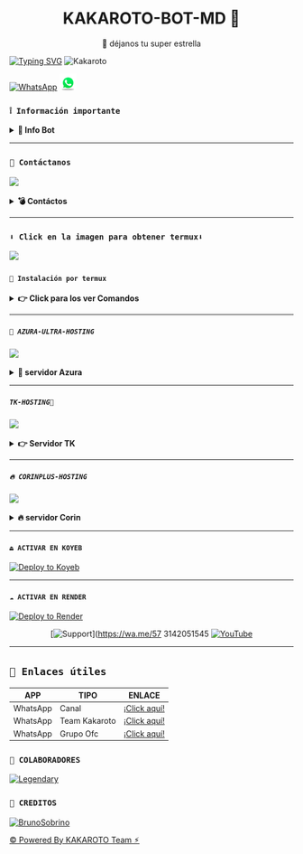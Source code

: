 <h1 align="center">KAKAROTO-BOT-MD 💨</h1>
 <p align="center">🌟 déjanos tu super estrella</p>
</p>

[![Typing SVG](https://readme-typing-svg.demolab.com?font=Fira+Code&pause=1000&color=FF0000&lines=Bienvenido+al+Repositorio;Kakaroto+-+Bot+-+MD;Gracias+por+preferirnos;Creado+por+legendary;💨🔥+BOOM!!!;💨🔥)](https://git.io/typing-svg)
![Kakaroto](https://qu.ax/RUnV.jpg)


[![WhatsApp](https://img.shields.io/badge/mi_numero-00802f?style=for-the-badge&logo=whatsapp&logoColor=white)](https://wa.me/573142051545) <img src="https://raw.githubusercontent.com/Bots-WhatsApp-OFC/Bots-WhatsApp-OFC/master/accesos/iconos/whatsapp.gif" width="30">

### **`❕️ Información importante`**

<details>
 <summary><b> 🔱 Info Bot</b></summary>

* Este proyecto **no está afiliado de ninguna manera** con `WhatsApp`, `Inc. WhatsApp` es una marca registrada de `WhatsApp LLC`, y este bot es un **desarrollo independiente** que **no tiene ninguna relación oficial con la compañía**.

</details>

---

### **`💭 Contáctanos`**

<a
href="https://wa.me/573142051545?text="><img src="https://qu.ax/ugHh.jpg" height="125px"></a>

<details>
<summary><b> 💣 Contáctos</b></summary>

* https://wa.me/573142051545

---


</details>

---

### **`⬇️ Click en la imagen para obtener termux⬇️`**
<a
href="https://www.mediafire.com/file/3hsvi3xkpq3a64o/termux_118.a"><img src="https://qu.ax/finc.jpg" height="125px"></a>

#### **`💨 Instalación por termux`**

<details>
 <summary><b> 👉 Click para los ver Comandos</b></summary>

#### **🪄 Instalación manual por termux**
> copie y peguen en termux uno por uno 
```bash
termux-setup-storage
```

```bash
apt update && apt upgrade && pkg install -y git nodejs ffmpeg imagemagick yarn
```

```bash
git clone https://github.com/Diomar-s/Kakaroto-Bot-MD && cd Kakaroto-Bot-MD
```

```bash
yarn install && npm install
```

```bash
npm start
```
> si despues de poner el numero de WhatsApp, y sale letras en roja no se preocupe es normal 
---

#### **🟢 Activar en caso de detenerse en termux**

Si después de instalar el bot en Termux se detiene (pantalla en blanco, pérdida de conexión a Internet, reinicio del dispositivo), sigue estos pasos:

1. Abre Termux y navega al directorio del bot:
    ```bash
    cd Kakaroto-Bot-MD
    ```

2. Inicia el bot nuevamente:
    ```bash
    npm start
    ```

---

#### **🍬 Obtener otro codigo qr en termux**

Si después de instalar el bot en Termux y iniciar la session del bot (el numero se va a soporte, se cierra la conexión o demorastes al conectar), sigue estos pasos:

1. Abre Termux y navega al directorio del bot:
    ```bash
    cd Kakaroto-Bot-MD
    ```

2. Elimina la carpeta MiniSession:
    ```bash
    rm -rf MeguminSession
    ```

3. Inicia el bot nuevamente:
    ```bash
    npm start
    ```

---

### **😼 Para activar 24/7 (termux)**

> comando para obtener la bot 24/7 en termux

```bash
npm i -g pm2 && pm2 start index.js && pm2 save && pm2 logs
```

</details>

---

##### **`💌 AZURA-ULTRA-HOSTING`**

<a
href="https://store.azuraultra-host.pro/home"><img src="https://qu.ax/tMAP.jpg" height="125px"></a>

<details>
 <summary><b> 🌹 servidor Azura</b></summary>

* Azura-ultra  [`Aquí`](https://store.azuraultra-host.pro/home)
* Dash Azura[`Dash`](https://store.azuraultra-host.pro/login)
* Panel Azura [`Panel`](https://store.azuraultra-host.pro/login)
* Canal de WhatsApp  [`Canal azura`](https://whatsapp.com/channel/0029VamOVm08fewr5jix2Z3t)
* Grupo azura [`Aquí`](https://chat.whatsapp.com/KhcwE17XcalGuMwS4Tc2L0)
---

</details>

---

##### **`TK-HOSTING👾`**

<a
href="https://dash.tk-joanhost.com"><img src="https://i.ibb.co/pr8TnWJ/SAVE-20240915-183758.jpg" height="125px"></a>

<details>
 <summary><b> 👉 Servidor TK</b></summary>

* TK HOST  [`Aquí`](https://panel.tk-joanhost.com)
* Dash TK[`Dash`](https://dash.tk-joanhost.com)
* Panel TK [`Panel`](https://panel.tk-joanhost.com)
* Canal de WhatsApp  [`Canal azura`](https://whatsapp.com/channel/0029VaoZXbk6RGJNYQVP8r27)

---

</details>

---

##### **`🔥 CORINPLUS-HOSTING`**

<a
href="https://dash.corinplus.com"><img src="https://qu.ax/ZycD.png" height="125px"></a>

<details>
 <summary><b> 🔥 servidor Corin</b></summary>

* Estado Corin [`Status`](https://status.corinplus.com)
* Dash Corin[`Dash`](https://dash.corinplus.com)
* Panel Corin [`Panel`](https://panel.corinplus.com)
* Canal de WhatsApp  [`Canal Corin`](https://whatsapp.com/channel/0029VakUvreFHWpyWUr4Jr0g)
* Comunidad Corin [`Click`](https://chat.whatsapp.com/HR3OLhsuZPqCMImzuHcuON)

---


</details>

----- 
#### **`⏏️ ACTIVAR EN KOYEB`**
[![Deploy to Koyeb](https://binbashbanana.github.io/deploy-buttons/buttons/remade/koyeb.svg)](https://app.koyeb.com/deploy?type=git&repository=github.com/Diomar-s/Kakaroto-Bot-MD&branch=master&name=kakarotobot-md)

------------------
#### **`☁️ ACTIVAR EN RENDER`**
[![Deploy to Render](https://binbashbanana.github.io/deploy-buttons/buttons/remade/render.svg)](https://dashboard.render.com/blueprint/new?repo=https%3A%2F%2Fgithub.com%2FDiomar-s%2FKakaroto-Bot-MD)

<div align="center">
 
[![Support](=white)](https://wa.me/57 3142051545
[![YouTube](https://www.youtube.com/@Kakaroto-bot=1GJ3_vl_TNpfb9Iv=white)](https://www.youtube.com/@Kakaroto-bot)
</div>



</details>

---

## **`🔗 Enlaces útiles`**

| APP | TIPO | ENLACE |
|------|-------------|-------|
| WhatsApp | Canal | [¡Click aquí!](https://whatsapp.com/channel/0029VagYdbFEwEk5htUejk0t) |
| WhatsApp | Team Kakaroto | [¡Click aquí!](https://whatsapp.com/channel/0029VagYdbFEwEk5htUejk0t) |
| WhatsApp | Grupo Ofc | [¡Click aquí!](https://chat.whatsapp.com/Jjs2l4X3LdP7RHr06WsasW) |
 

### **`🔱 COLABORADORES`**
<a
href="https://github.com/Diomar-s"><img src="https://qu.ax/AcSK.jpg" width="130" height="130" alt="Legendary"/></a>

</a> 



### **`🌹 CREDITOS`**
<a
href="https://github.com/BrunoSobrino"><img src="https://github.com/BrunoSobrino.png" width="130" height="130" alt="BrunoSobrino"/></a>

[© Powered By KAKAROTO Team ⚡︎](https://whatsapp.com/channel/0029VagYdbFEwEk5htUejk0t)
